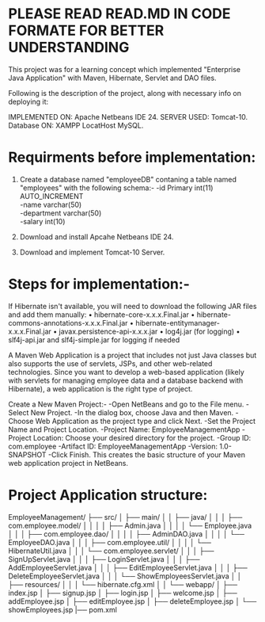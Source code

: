 # PLEASE READ READ.MD IN CODE FORMATE FOR BETTER UNDERSTANDING

This project was for a learning concept which implemented "Enterprise Java Application" with Maven, Hibernate, Servlet and DAO files. 

Following is the description of the project, along with necessary info on deploying it:

IMPLEMENTED ON: Apache Netbeans IDE 24.
SERVER USED: Tomcat-10.
Database ON: XAMPP LocatHost MySQL.

# Requirments before implementation: 

1. Create a database named "employeeDB" contaning a table named "employees" with the following schema:-
    -id Primary	int(11)	AUTO_INCREMENT	
    -name	varchar(50)				
    -department	varchar(50)		
    -salary	int(10)

2. Download and install Apcahe Netbeans IDE 24.
3. Download and implement Tomcat-10 Server.

# Steps for implementation:-

If Hibernate isn't available, you will need to download the following JAR files and add them manually:
•	hibernate-core-x.x.x.Final.jar
•	hibernate-commons-annotations-x.x.x.Final.jar
•	hibernate-entitymanager-x.x.x.Final.jar
•	javax.persistence-api-x.x.x.jar
•	log4j.jar (for logging)
•	slf4j-api.jar and slf4j-simple.jar for logging if needed

A Maven Web Application is a project that includes not just Java classes but also supports the use of servlets, JSPs, and other web-related technologies. 
Since you want to develop a web-based application (likely with servlets for managing employee data and a database backend with Hibernate), a web application is the right type of project.

Create a New Maven Project:-
  -Open NetBeans and go to the File menu.
  -Select New Project.
  -In the dialog box, choose Java and then Maven.
  -Choose Web Application as the project type and click Next.
  -Set the Project Name and Project Location.
        -Project Name: EmployeeManagementApp
        -Project Location: Choose your desired directory for the project.
        -Group ID: com.employee
        -Artifact ID: EmployeeManagementApp
        -Version: 1.0-SNAPSHOT
  -Click Finish.
This creates the basic structure of your Maven web application project in NetBeans.

# Project Application structure:

EmployeeManagement/
├── src/
│   ├── main/
│   │   ├── java/
│   │   │   ├── com.employee.model/
│   │   │   │   ├── Admin.java
│   │   │   │   └── Employee.java
│   │   │   ├── com.employee.dao/
│   │   │   │   ├── AdminDAO.java
│   │   │   │   └── EmployeeDAO.java
│   │   │   ├── com.employee.util/
│   │   │   │   └── HibernateUtil.java
│   │   │   └── com.employee.servlet/
│   │   │       ├── SignUpServlet.java
│   │   │       ├── LoginServlet.java
│   │   │       ├── AddEmployeeServlet.java
│   │   │       ├── EditEmployeeServlet.java
│   │   │       ├── DeleteEmployeeServlet.java
│   │   │       └── ShowEmployeesServlet.java
│   │   ├── resources/
│   │   │   └── hibernate.cfg.xml
│   │   └── webapp/
│       ├── index.jsp
│       ├── signup.jsp
│       ├── login.jsp
│       ├── welcome.jsp
│       ├── addEmployee.jsp
│       ├── editEmployee.jsp
│       ├── deleteEmployee.jsp
│       └── showEmployees.jsp
|── pom.xml





